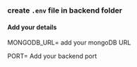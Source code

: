 ### create `.env` file in backend folder

#### Add your details

MONGODB_URL= add your mongoDB URL

PORT= Add your backend port
